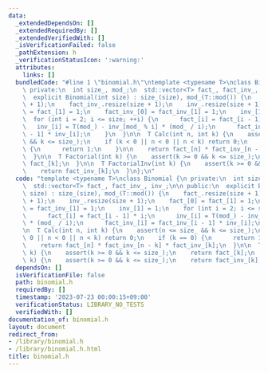 ```yaml
---
data:
  _extendedDependsOn: []
  _extendedRequiredBy: []
  _extendedVerifiedWith: []
  _isVerificationFailed: false
  _pathExtension: h
  _verificationStatusIcon: ':warning:'
  attributes:
    links: []
  bundledCode: "#line 1 \"binomial.h\"\ntemplate <typename T>\nclass Binomial {\n\
    \ private:\n  int size_, mod_;\n  std::vector<T> fact_, fact_inv_, inv_;\n\n public:\n\
    \  explicit Binomial(int size) : size_(size), mod_(T::mod()) {\n    fact_.resize(size\
    \ + 1);\n    fact_inv_.resize(size + 1);\n    inv_.resize(size + 1);\n    fact_[0]\
    \ = fact_[1] = 1;\n    fact_inv_[0] = fact_inv_[1] = 1;\n    inv_[1] = 1;\n  \
    \  for (int i = 2; i <= size; ++i) {\n      fact_[i] = fact_[i - 1] * i;\n   \
    \   inv_[i] = T(mod_) - inv_[mod_ % i] * (mod_ / i);\n      fact_inv_[i] = fact_inv_[i\
    \ - 1] * inv_[i];\n    }\n  }\n\n  T Calc(int n, int k) {\n    assert(n <= size_\
    \ && k <= size_);\n    if (k < 0 || n < 0 || n < k) return 0;\n    if (k == 0)\
    \ {\n      return 1;\n    }\n\n    return fact_[n] * fact_inv_[n - k] * fact_inv_[k];\n\
    \  }\n\n  T Factorial(int k) {\n    assert(k >= 0 && k <= size_);\n    return\
    \ fact_[k];\n  }\n\n  T FactorialInv(int k) {\n    assert(k >= 0 && k <= size_);\n\
    \    return fact_inv_[k];\n  }\n};\n"
  code: "template <typename T>\nclass Binomial {\n private:\n  int size_, mod_;\n\
    \  std::vector<T> fact_, fact_inv_, inv_;\n\n public:\n  explicit Binomial(int\
    \ size) : size_(size), mod_(T::mod()) {\n    fact_.resize(size + 1);\n    fact_inv_.resize(size\
    \ + 1);\n    inv_.resize(size + 1);\n    fact_[0] = fact_[1] = 1;\n    fact_inv_[0]\
    \ = fact_inv_[1] = 1;\n    inv_[1] = 1;\n    for (int i = 2; i <= size; ++i) {\n\
    \      fact_[i] = fact_[i - 1] * i;\n      inv_[i] = T(mod_) - inv_[mod_ % i]\
    \ * (mod_ / i);\n      fact_inv_[i] = fact_inv_[i - 1] * inv_[i];\n    }\n  }\n\
    \n  T Calc(int n, int k) {\n    assert(n <= size_ && k <= size_);\n    if (k <\
    \ 0 || n < 0 || n < k) return 0;\n    if (k == 0) {\n      return 1;\n    }\n\n\
    \    return fact_[n] * fact_inv_[n - k] * fact_inv_[k];\n  }\n\n  T Factorial(int\
    \ k) {\n    assert(k >= 0 && k <= size_);\n    return fact_[k];\n  }\n\n  T FactorialInv(int\
    \ k) {\n    assert(k >= 0 && k <= size_);\n    return fact_inv_[k];\n  }\n};"
  dependsOn: []
  isVerificationFile: false
  path: binomial.h
  requiredBy: []
  timestamp: '2023-07-23 00:00:15+09:00'
  verificationStatus: LIBRARY_NO_TESTS
  verifiedWith: []
documentation_of: binomial.h
layout: document
redirect_from:
- /library/binomial.h
- /library/binomial.h.html
title: binomial.h
---
```

